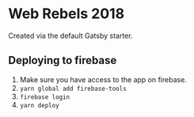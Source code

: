 # Web Rebels 2018

Created via the default Gatsby starter.

## Deploying to firebase

1.  Make sure you have access to the app on firebase.
2.  `yarn global add firebase-tools`
3.  `firebase login`
4.  `yarn deploy`
